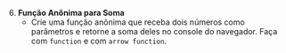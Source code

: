 6. **Função Anônima para Soma**
   - Crie uma função anônima que receba dois números como parâmetros e retorne a soma deles no console do navegador. Faça com `function` e com `arrow function`.